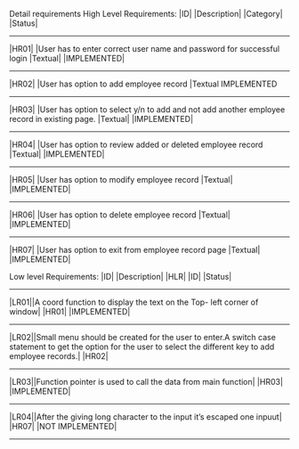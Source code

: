 Detail requirements
High Level Requirements:
|ID|	 |Description|	|Category|	|Status|
_ _ _ _ _ _ _ _ _ _ _ _ _ _ _ _ _ _ _ _ _ _ _ _ _ _ _ _ _ _ _ __ __ _ _ _ _ _ _ _ _ _ _ _ _ _ _ _ _ _
|HR01| |User has to enter correct user name and password for successful login	|Textual|	|IMPLEMENTED|
_ _ _ _ _ _ _ _ _ _ _ _ _ _ _ _ _ _ _ _ _ _ _ _ _ _ _ _ _ _ _ _ _ _ _ _ _ _ _ _ _ _ _ _ _ _ _ _ _ _ _ 
|HR02| |User has option to add employee record	|Textual	IMPLEMENTED
_ _ _ _ _ _ _ _ _ _ _ _ _ _ _ _ _ _ _ _ _ _ _ _ _ _ _ _ _ _ _ _ _ _ _ _ _ _ _ _ _ _ _ _ _ _ _ _ _ _ _  _ _ _ _ _ _ _  _ _ _ 
|HR03| |User has option to select y/n to add and not add another employee record in existing page.	|Textual|	|IMPLEMENTED|
_ _ _ _ _ _ _ _ _ _ _ _ _ _ _ _ _ _ _ _ _ _ _ _ _ _ _ _ _ _ _ _ _ _ _ _ _ _ _ _ _ _ _ _ _ _ _ _ _ _ _ _ _  _ _ _ _ _ _ _ _ _
|HR04| |User has option to review added or deleted employee record	|Textual|	|IMPLEMENTED|
_ _ _ _ _ _ _ _ _ _ _ _ _ _ _ _ _ _ _ _ _ _ _ _ _ _ _ _ _ _ _ _ _ _ _ _ _ _ _ _ _ _ _ _ _ _ 
|HR05| |User has option to modify employee record	|Textual|	|IMPLEMENTED|
_ _ _ _ _ _ _ _ _ _ _ _ _ _ _ _ _ _ _ _ _ _ _ _ _ _ _ _ _ _ _ _ _ _ _ _ _ 
|HR06| |User has option to delete employee record	|Textual|	|IMPLEMENTED|
_ _ _ _ _ _ _ _ _ _ _ _ _ _ _ _ _ _ _ _ _ _ _ _ _ _ _ _ _ _ _ _ _ _ _ _ _ _ _ _ _ _ _ _ _ _ _ _ _ _ _ 
|HR07| |User has option to exit from employee record page	|Textual|	|IMPLEMENTED|





Low level Requirements:
|ID|	|Description|	|HLR| |ID|	|Status|
_ _ _ _ _ _ _ _ _ _ _ _ _ _ _ _ _ _ _ _ _ _ _ _ _ _ _ _ _ _ _ _ _ _ _ _ _ _ _ _ _ _ _ _ _ _ _ _ _ _ _ _ _ _ _ _ _ _ _ _ _ _ _ _ _ _ _ _ _ _ _ _ _ _ _ _ _ _ _ _ _ _ _ _ _ _ _
|LR01||A coord function to display the text on the Top- left corner of window|	|HR01|	|IMPLEMENTED|
_ _ _ _ _ _ _ _ _ _ _ _ _ _ _ _ _ _ _ _ _ _ _ _ _ _ _ _ _ _ _ _ _ _ _ _ _ _ _ _ _ _ _ _ _ _ _ _ _ _ _ _ _ _ _ _ _ _ _ _ _ _ _ _ _ _ _ _ _ _ _ _ _ _ _ _ _ _ _ _ _ _ _ _ _ _ _ 
|LR02||Small menu should be created for the user to enter.A switch case statement to get the option for the user to select the different key to add employee records.|	|HR02|	
_ _ _ _ _ _ _ _ _ _ _ _ _ _ _ _ _ _ _ _ _ _ _ _ _ _ _ _ _ _ _ _ _ _ _ _ _ _ _ _ _ _ _ _ _ _ _ _ _ _ _ _ _ _ _ _ _ _ _ _ _ _ _ _ _ _ _ _ _ _ _ _ _ _ _ _ _ _ _ _ _ _ _ _ _ _ _ 
|LR03||Function pointer is used to call the data from main function|	|HR03|	|IMPLEMENTED|
_ _ _ _ _ _ _ _ _ _ _ _ _ _ _ _ _ _ _ _ _ _ _ _ _ _ _ _ _ _ _ _ _ _ _ _ _ _ _ _ _ _ _ _ _ _ _ _ _ _ _ _ _ _ _ _ _ _ _ _ _ _ _ _ _ _ _ _ _ _ _ _ _ _ _ _ _ _ _ _ _ _ _ _ _ _ _ 
|LR04||After the giving long character to the input it’s escaped one inpuut|	|HR07|	|NOT IMPLEMENTED|
_ _ _ _ _ _ _ _ _ _ _ _ _ _ _ _ _ _ _ _ _ _ _ _ _ _ _ _ _ _ _ _ _ _ _ _ _ _ _ _ _ _ _ _ _ _ _ _ _ _ _ _ _ _ _ _ _ _ _ _ _ _ _ _ _ _ _ _ _ _ _ _ _ _ _ _ _ _ _ _ _ _ _ _ _ _ _  


